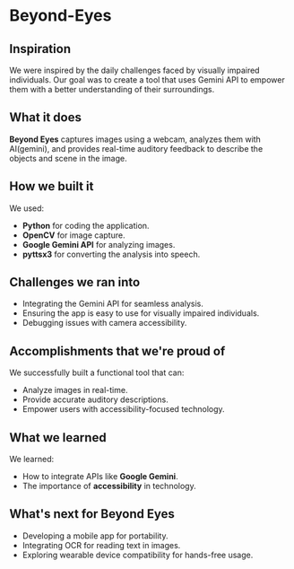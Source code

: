 # Beyond-Eyes

## Inspiration
We were inspired by the daily challenges faced by visually impaired individuals. Our goal was to create a tool that uses Gemini API to empower them with a better understanding of their surroundings.

##  What it does
**Beyond Eyes** captures images using a webcam, analyzes them with AI(gemini), and provides real-time auditory feedback to describe the objects and scene in the image.

##  How we built it
We used:
- **Python** for coding the application.
- **OpenCV** for image capture.
- **Google Gemini API** for analyzing images.
- **pyttsx3** for converting the analysis into speech.

##  Challenges we ran into
- Integrating the Gemini API for seamless analysis.
- Ensuring the app is easy to use for visually impaired individuals.
- Debugging issues with camera accessibility.

## Accomplishments that we're proud of
We successfully built a functional tool that can:
- Analyze images in real-time.
- Provide accurate auditory descriptions.
- Empower users with accessibility-focused technology.

##  What we learned 
We learned:
- How to integrate APIs like **Google Gemini**.
- The importance of **accessibility** in technology.

##  What's next for Beyond Eyes
- Developing a mobile app for portability.
- Integrating OCR  for reading text in images.
- Exploring wearable device compatibility for hands-free usage.
